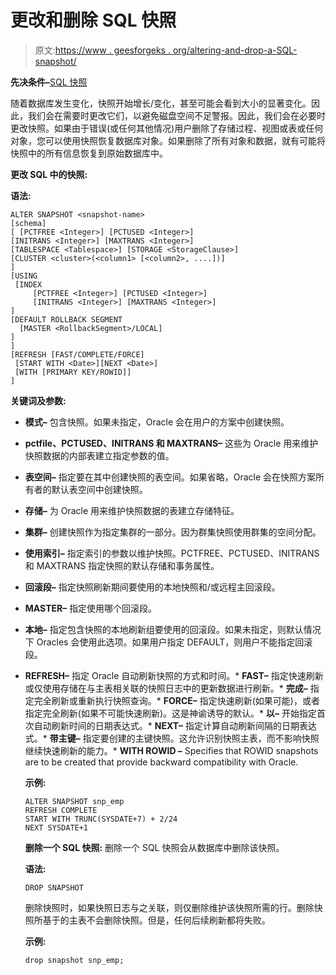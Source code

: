 # 更改和删除 SQL 快照

> 原文:[https://www . geesforgeks . org/altering-and-drop-a-SQL-snapshot/](https://www.geeksforgeeks.org/altering-and-droping-a-sql-snapshot/)

**先决条件–**[SQL 快照](https://www.geeksforgeeks.org/sql-snapshots/)

随着数据库发生变化，快照开始增长/变化，甚至可能会看到大小的显著变化。因此，我们会在需要时更改它们，以避免磁盘空间不足警报。因此，我们会在必要时更改快照。如果由于错误(或任何其他情况)用户删除了存储过程、视图或表或任何对象，您可以使用快照恢复数据库对象。如果删除了所有对象和数据，就有可能将快照中的所有信息恢复到原始数据库中。

**更改 SQL 中的快照:**

**语法:**

```
ALTER SNAPSHOT <snapshot-name>
[schema]
[ [PCTFREE <Integer>] [PCTUSED <Integer>] 
[INITRANS <Integer>] [MAXTRANS <Integer>] 
[TABLESPACE <Tablespace>] [STORAGE <StorageClause>] 
[CLUSTER <cluster>(<column1> [<column2>, ....])]
]
[USING
 [INDEX
     [PCTFREE <Integer>] [PCTUSED <Integer>] 
     [INITRANS <Integer>] [MAXTRANS <Integer>]
]
[DEFAULT ROLLBACK SEGMENT
  [MASTER <RollbackSegment>/LOCAL]
]
]
[REFRESH [FAST/COMPLETE/FORCE]
 [START WITH <Date>][NEXT <Date>]  
 [WITH [PRIMARY KEY/ROWID]]
]
```

**关键词及参数:**

*   **模式–**
    包含快照。如果未指定，Oracle 会在用户的方案中创建快照。
*   **pctfile、PCTUSED、INITRANS 和 MAXTRANS–**
    这些为 Oracle 用来维护快照数据的内部表建立指定参数的值。
*   **表空间–**
    指定要在其中创建快照的表空间。如果省略，Oracle 会在快照方案所有者的默认表空间中创建快照。
*   **存储–**
    为 Oracle 用来维护快照数据的表建立存储特征。
*   **集群–**
    创建快照作为指定集群的一部分。因为群集快照使用群集的空间分配。
*   **使用索引–**
    指定索引的参数以维护快照。PCTFREE、PCTUSED、INITRANS 和 MAXTRANS 指定快照的默认存储和事务属性。
*   **回滚段–**
    指定快照刷新期间要使用的本地快照和/或远程主回滚段。
*   **MASTER–**
    指定使用哪个回滚段。
*   **本地–**
    指定包含快照的本地刷新组要使用的回滚段。如果未指定，则默认情况下 Oracles 会使用此选项。如果用户指定 DEFAULT，则用户不能指定回滚段。

*   **REFRESH–**
    指定 Oracle 自动刷新快照的方式和时间。*   **FAST–**
    指定快速刷新或仅使用存储在与主表相关联的快照日志中的更新数据进行刷新。*   **完成–**
    指定完全刷新或重新执行快照查询。*   **FORCE–**
    指定快速刷新(如果可能)，或者指定完全刷新(如果不可能快速刷新)。这是神谕诱导的默认。*   **以–**
    开始指定首次自动刷新时间的日期表达式。*   **NEXT–**
    指定计算自动刷新间隔的日期表达式。*   **带主键–**
    指定要创建的主键快照。这允许识别快照主表，而不影响快照继续快速刷新的能力。*   **WITH ROWID –**
    Specifies that ROWID snapshots are to be created that provide backward compatibility with Oracle.

    **示例:**

    ```
    ALTER SNAPSHOT snp_emp
    REFRESH COMPLETE  
    START WITH TRUNC(SYSDATE+7) + 2/24 
    NEXT SYSDATE+1
    ```

    **删除一个 SQL 快照:**
    删除一个 SQL 快照会从数据库中删除该快照。

    **语法:**

    ```
    DROP SNAPSHOT 
    ```

    删除快照时，如果快照日志与之关联，则仅删除维护该快照所需的行。删除快照所基于的主表不会删除快照。但是，任何后续刷新都将失败。

    **示例:**

    ```
    drop snapshot snp_emp;
    ```